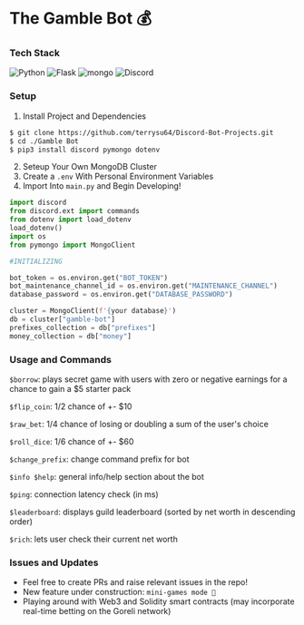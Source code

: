 <h1>The Gamble Bot 💰</h1>

<h3>Tech Stack</h3>
<div>
<img src="https://img.shields.io/badge/Python-3776AB?style=for-the-badge&logo=python&logoColor=white" alt="Python">
<img src="https://img.shields.io/badge/Flask-000000?style=for-the-badge&logo=flask&logoColor=white" alt="Flask">
<img src="https://img.shields.io/badge/MongoDB-4EA94B?style=for-the-badge&logo=mongodb&logoColor=white" alt="mongo">
<img src="https://img.shields.io/badge/Discord-7289DA?style=for-the-badge&logo=discord&logoColor=white" alt="Discord">
 </div>
 
### Setup
1. Install Project and Dependencies
```bash
$ git clone https://github.com/terrysu64/Discord-Bot-Projects.git
$ cd ./Gamble Bot
$ pip3 install discord pymongo dotenv
```
2. Seteup Your Own MongoDB Cluster
3. Create a `.env` With Personal Environment Variables
4. Import Into `main.py` and Begin Developing!
```Python
import discord
from discord.ext import commands
from dotenv import load_dotenv
load_dotenv()
import os
from pymongo import MongoClient

#INITIALIZING 

bot_token = os.environ.get("BOT_TOKEN")
bot_maintenance_channel_id = os.environ.get("MAINTENANCE_CHANNEL")
database_password = os.environ.get("DATABASE_PASSWORD")

cluster = MongoClient(f'{your database}')
db = cluster["gamble-bot"]
prefixes_collection = db["prefixes"]
money_collection = db["money"]
```

<h3>Usage and Commands</h3>

`$borrow`: plays secret game with users with zero or negative earnings for a chance to gain a $5 starter pack

`$flip_coin`: 1/2 chance of +- $10

`$raw_bet`: 1/4 chance of losing or doubling a sum of the user's choice

`$roll_dice`: 1/6 chance of +- $60

`$change_prefix`: change command prefix for bot

`$info $help`: general info/help section about the bot

`$ping`: connection latency check (in ms)

`$leaderboard`: displays guild leaderboard (sorted by net worth in descending order)

`$rich`: lets user check their current net worth

<h3>Issues and Updates</h3>

- Feel free to create PRs and raise relevant issues in the repo!
- New feature under construction: `mini-games mode 🎱`
- Playing around with Web3 and Solidity smart contracts (may incorporate real-time betting on the Goreli network)
  

